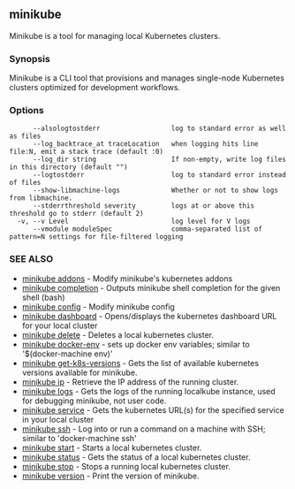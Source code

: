 ## minikube

Minikube is a tool for managing local Kubernetes clusters.

### Synopsis


Minikube is a CLI tool that provisions and manages single-node Kubernetes clusters optimized for development workflows.

### Options

```
      --alsologtostderr                  log to standard error as well as files
      --log_backtrace_at traceLocation   when logging hits line file:N, emit a stack trace (default :0)
      --log_dir string                   If non-empty, write log files in this directory (default "")
      --logtostderr                      log to standard error instead of files
      --show-libmachine-logs             Whether or not to show logs from libmachine.
      --stderrthreshold severity         logs at or above this threshold go to stderr (default 2)
  -v, --v Level                          log level for V logs
      --vmodule moduleSpec               comma-separated list of pattern=N settings for file-filtered logging
```

### SEE ALSO
* [minikube addons](minikube_addons.md)	 - Modify minikube's kubernetes addons
* [minikube completion](minikube_completion.md)	 - Outputs minikube shell completion for the given shell (bash)
* [minikube config](minikube_config.md)	 - Modify minikube config
* [minikube dashboard](minikube_dashboard.md)	 - Opens/displays the kubernetes dashboard URL for your local cluster
* [minikube delete](minikube_delete.md)	 - Deletes a local kubernetes cluster.
* [minikube docker-env](minikube_docker-env.md)	 - sets up docker env variables; similar to '$(docker-machine env)'
* [minikube get-k8s-versions](minikube_get-k8s-versions.md)	 - Gets the list of available kubernetes versions available for minikube.
* [minikube ip](minikube_ip.md)	 - Retrieve the IP address of the running cluster.
* [minikube logs](minikube_logs.md)	 - Gets the logs of the running localkube instance, used for debugging minikube, not user code.
* [minikube service](minikube_service.md)	 - Gets the kubernetes URL(s) for the specified service in your local cluster
* [minikube ssh](minikube_ssh.md)	 - Log into or run a command on a machine with SSH; similar to 'docker-machine ssh'
* [minikube start](minikube_start.md)	 - Starts a local kubernetes cluster.
* [minikube status](minikube_status.md)	 - Gets the status of a local kubernetes cluster.
* [minikube stop](minikube_stop.md)	 - Stops a running local kubernetes cluster.
* [minikube version](minikube_version.md)	 - Print the version of minikube.


